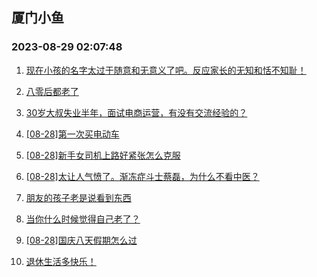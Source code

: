 ## 厦门小鱼 
### 2023-08-29 02:07:48

1. [现在小孩的名字太过于随意和无意义了吧。反应家长的无知和恬不知耻！](http://bbs.xmfish.com/read-htm-tid-18061714.html)

2. [八零后都老了](http://bbs.xmfish.com/read-htm-tid-18061700.html)

3. [30岁大叔失业半年，面试电商运营，有没有交流经验的？](http://bbs.xmfish.com/read-htm-tid-18061801.html)

4. [[08-28]第一次买电动车](http://bbs.xmfish.com/read-htm-tid-18061738.html)

5. [[08-28]新手女司机上路好紧张怎么克服](http://bbs.xmfish.com/read-htm-tid-18061928.html)

6. [[08-28]太让人气愤了。渐冻症斗士蔡磊，为什么不看中医？](http://bbs.xmfish.com/read-htm-tid-18061703.html)

7. [朋友的孩子老是说看到东西](http://bbs.xmfish.com/read-htm-tid-18062013.html)

8. [当你什么时候觉得自己老了？](http://bbs.xmfish.com/read-htm-tid-18061848.html)

9. [[08-28]国庆八天假期怎么过](http://bbs.xmfish.com/read-htm-tid-18061849.html)

10. [退休生活多快乐！](http://bbs.xmfish.com/read-htm-tid-18061666.html)

